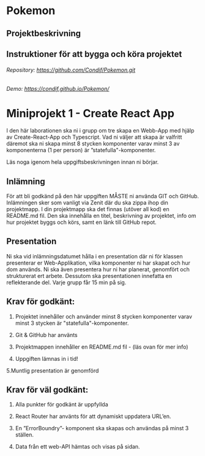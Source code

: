 # Pokemon

## Projektbeskrivning


## Instruktioner för att bygga och köra projektet



###### Repository: https://github.com/Condif/Pokemon.git

###### Demo: https://condif.github.io/Pokemon/


# Miniprojekt 1 - Create React App

I den här laborationen ska ni i grupp om tre skapa en Webb-App med
hjälp av Create-React-App och Typescript. Vad ni väljer att skapa
är valfritt däremot ska ni skapa minst 8 stycken komponenter varav
minst 3 av komponenterna (1 per person)  är ”statefulla"-komponenter.

Läs noga igenom hela uppgiftsbeskrivningen innan ni börjar.

## Inlämning

För att bli godkänd på den här uppgiften MÅSTE ni använda GIT och GitHub.
Inlämningen sker som vanligt via Zenit där du ska zippa ihop din projektmapp.
I din projektmapp ska det finnas (utöver all kod) en README.md fil.
Den ska innehålla en titel, beskrivning av projektet, info om hur projektet byggs och körs,
samt en länk till GitHub repot.

## Presentation

Ni ska vid inlämningsdatumet hålla i en presentation där ni för klassen presenterar er Web-Applikation,
vilka komponenter ni har skapat och hur dom används. Ni ska även presentera hur ni har planerat, genomfört
och strukturerat ert arbete. Dessutom ska presentationen innefatta en reflekterande del. Varje grupp får 15 min på sig.

## Krav för godkänt:

1. Projektet innehåller och använder minst 8 stycken komponenter varav minst 3 stycken är "statefulla"-komponenter.

2. Git & GitHub har använts

3. Projektmappen innehåller en README.md fil - (läs ovan för mer info)

4. Uppgiften lämnas in i tid!

5.Muntlig presentation är genomförd

## Krav för väl godkänt:

1. Alla punkter för godkänt är uppfyllda

2. React Router har använts för att dynamiskt uppdatera URL’en.

3. En ”ErrorBoundry”- komponent ska skapas och användas på minst 3 ställen.

4. Data från ett web-API hämtas och visas på sidan.
